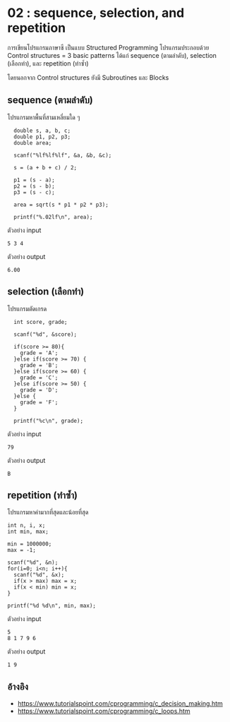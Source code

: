 # 02 : sequence, selection, and repetition

การเขียนโปรแกรมภาษาซี เป็นแบบ Structured Programming 
โปรแกรมประกอบด้วย Control structures = 3 basic patterns
ได้แก่ sequence (ตามลำดับ), selection (เลือกทำ), และ repetition (ทำซ้ำ) 

โดยนอกจาก Control structures ยังมี Subroutines และ Blocks

## sequence (ตามลำดับ)

โปรแกรมหาพื้นที่สามเหลี่ยมใด ๆ 
```
  double s, a, b, c;
  double p1, p2, p3;
  double area;

  scanf("%lf%lf%lf", &a, &b, &c);

  s = (a + b + c) / 2;

  p1 = (s - a);
  p2 = (s - b);
  p3 = (s - c);

  area = sqrt(s * p1 * p2 * p3);

  printf("%.02lf\n", area);
```
ตัวอย่าง input
```
5 3 4
```
ตัวอย่าง output
```
6.00
```

## selection (เลือกทำ)

โปรแกรมตัดเกรด
```
  int score, grade;

  scanf("%d", &score);

  if(score >= 80){
    grade = 'A';
  }else if(score >= 70) {
    grade = 'B';
  }else if(score >= 60) {
    grade = 'C';
  }else if(score >= 50) {
    grade = 'D';
  }else {
    grade = 'F';
  }

  printf("%c\n", grade);
```
ตัวอย่าง input
```
79
```
ตัวอย่าง output
```
B
```

## repetition (ทำซ้ำ) 

โปรแกรมหาค่ามากที่สุดและน้อยที่สุด
```
int n, i, x;
int min, max;

min = 1000000;
max = -1;

scanf("%d", &n);
for(i=0; i<n; i++){
  scanf("%d", &x);
  if(x > max) max = x;
  if(x < min) min = x;  
}

printf("%d %d\n", min, max);
```
ตัวอย่าง input
```
5
8 1 7 9 6
```
ตัวอย่าง output
```
1 9
```

## อ้างอิง
+ https://www.tutorialspoint.com/cprogramming/c_decision_making.htm
+ https://www.tutorialspoint.com/cprogramming/c_loops.htm
